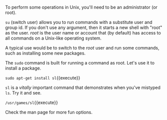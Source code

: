 To perform some operations in Unix, you'll need to be an administrator (or root).

`su` (switch user) allows you to run commands with a substitute user and group id. If you don't use any argument, then it starts a new shell with "root" as the user. _root_ is the user name or account that (by default) has access to all commands on a Unix-like operating system.

A typical use would be to switch to the _root_ user and run some commands, such as installing some new packages.

The `sudo` command is built for running a command as root. Let's use it to install a package.

`sudo apt-get install sl`{{execute}}

`sl` is a *vitally* important command that demonstrates when you've mistyped `ls`. Try it and see.

`/usr/games/sl`{{execute}}

Check the man page for more fun options.